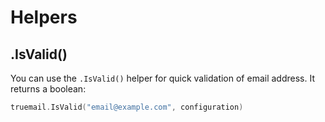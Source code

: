 # Helpers

## .IsValid()

You can use the `.IsValid()` helper for quick validation of email address. It returns a boolean:

```go
truemail.IsValid("email@example.com", configuration)
```
